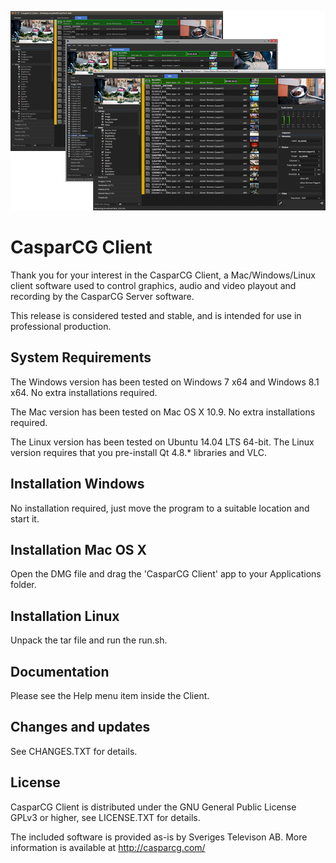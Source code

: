 <p align="center"><img src="/src/Widgets/Images/Clients.png"></p>

# CasparCG Client
Thank you for your interest in the CasparCG Client, a Mac/Windows/Linux client 
software used to control graphics, audio and video playout and recording
by the CasparCG Server software.

This release is considered tested and stable, and is intended for use in
professional production.

## System Requirements
The Windows version has been tested on Windows 7 x64 and Windows 8.1 x64. 
No extra installations required.

The Mac version has been tested on Mac OS X 10.9.
No extra installations required.

The Linux version has been tested on Ubuntu 14.04 LTS 64-bit.
The Linux version requires that you pre-install Qt 4.8.* libraries and VLC.

## Installation Windows
No installation required, just move the program to a suitable location and 
start it.

## Installation Mac OS X
Open the DMG file and drag the 'CasparCG Client' app to your Applications folder.

## Installation Linux
Unpack the tar file and run the run.sh.

## Documentation
Please see the Help menu item inside the Client.

## Changes and updates
See CHANGES.TXT for details.

## License
CasparCG Client is distributed under the GNU General Public License GPLv3 or
higher, see LICENSE.TXT for details.

The included software is provided as-is by Sveriges Televison AB.
More information is available at http://casparcg.com/
